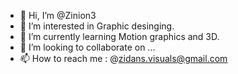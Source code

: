 - 👋 Hi, I’m @Zinion3
- 👀 I’m interested in Graphic desinging. 
- 🌱 I’m currently learning Motion graphics and 3D.
- 💞️ I’m looking to collaborate on ...
- 📫 How to reach me : @zidans.visuals@gmail.com

<!---
Zinion3/Zinion3 is a ✨ special ✨ repository because its `README.md` (this file) appears on your GitHub profile.
You can click the Preview link to take a look at your changes.
--->
